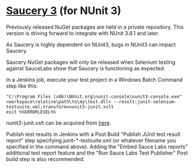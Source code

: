 # [Saucery 3](http://www.nuget.org/packages/saucery3) (for NUnit 3)

Previously released NuGet packages are held in a private repository.  This version is driving forward to integrate with NUnit 3.8.1 and later.

As Saucery is highly dependent on NUnit3, bugs in NUnit3 can impact Saucery.  

Saucery NuGet packages will only be released when Selenium testing against SauceLabs show that Saucery is functioning as expected.

In a Jenkins job, execute your test project in a Windows Batch Command step like this:

    "C:\Program Files (x86)\NUnit.org\nunit-console\nunit3-console.exe" <workspace\relative\path\to\my\test.dll> --result:junit-selenium-testsuite.xml;transform=nunit3-junit.xslt
    exit %%ERRORLEVEL%%

nunit3-junit.xslt can be acquired from <a href="https://github.com/nunit/nunit-transforms/tree/master/nunit3-junit" target="_blank">here</a>.
	
Publish test results in Jenkins with a Post Build "Publish JUnit test result report" step specifying junit-*-testsuite.xml (or whatever filename you specified in the command above).  Adding the "Embed Sauce Labs reports" additional test report feature and the "Run Sauce Labs Test Publisher" Post build step is also recommended.